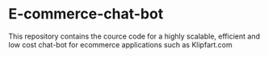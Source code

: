 # E-commerce-chat-bot
This repository contains the cource code for a highly scalable, efficient and low cost chat-bot for ecommerce applications such as Klipfart.com
